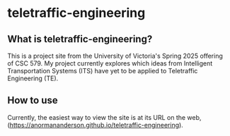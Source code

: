 # teletraffic-engineering

## What is teletraffic-engineering?

This is a project site from the University of Victoria's Spring 2025 offering of CSC 579. My project currently explores which ideas from Intelligent Transportation Systems (ITS) have yet to be applied to Teletraffic Engineering (TE). 

## How to use

Currently, the easiest way to view the site is at its URL on the web, (<https://anormananderson.github.io/teletraffic-engineering>).
